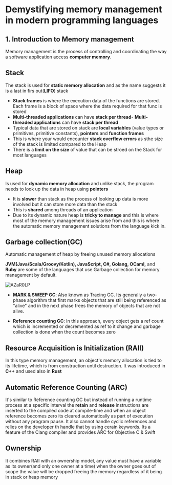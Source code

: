# Demystifying memory management in modern programming languages

## 1. Introduction to Memory management

Memory management is the process of controlling and coordinating the way a software application access **computer memory**.

## Stack

The stack is used for **static memory allocation** and as the name suggests it is a last in firs out(**LIFO**) stack

- **Stack frames** is where the execution data of the functions are stored. Each frame is a block of space where the data required for that func is stored
- **Multi-threaded applications** can have **stack per thread**- **Multi-threaded applications** can have **stack per thread**
- Typical data that are stored on stack are **local variables** (value types or primitives, primitive constants), **pointers** and **function frames**
- This is where your would encounter **stack overflow errors** as sthe size of the stack is limited compared to the Heap
- There is a **limit on the size** of value that can be stroed on the Stack for most languages

## Heap

Is used for **dynamic memory allocation** and unlike stack, the program needs to look up the data in heap using **pointers**

- It is **slower** than stack as the process of looking up data is more involved but it can store more data than the stack
- This is **shared** among threads of an application
- Due to its dynamic nature heap is **tricky to manage** and this is where most of the memory management issues arise from and this is where the automatic memory management solutions from the language kick in.

## Garbage collection(GC)

Automatic management of heap by freeing unused memory allocations

**JVM(Java/Scala/Groovy/Kotlin), JavaScript, C#, Golang, OCaml,** and **Ruby** are some of the languages that use Garbage collection for memory management by default.

![AZaR0LP](https://user-images.githubusercontent.com/49281851/182045701-1576b88f-6288-4be1-ad00-6d53a24bcc54.gif)

- **MARK & SWEEP GC**: Also known as Tracing GC. Its generally a two-phase algorithm that first marks objects that are still being referenced as "alive" and in the next phase frees the memory of objects that are not alive.

- **Reference counting GC**: In this approach, every object gets a ref count which is incremented or decremented as ref to it change and garbage collection is done when the count becomes zero

## Resource Acquisition is Initialization (RAII)

In this type memory management, an object's memory allocation is tied to its lifetime, which is from construction until destruction. It was introduced in **C++** and used also in **Rust**

## Automatic Reference Counting (ARC)

It's similar to Reference counting GC but instead of running a runtime process at a specific interval the **retain** and **release** instructions are inserted to the compiled code at compile-time and when an object reference becomes zero its cleared automatically as part of execution without any program pause. It also cannot handle cyclic references and relies on the developer th handle that by using cerain keywords. Its a feature of the Clang compiler and provides ARC for Objective C & Swift

## Ownership

It combines RAII with an ownership model, any value must have a variable as its owner(and only one owner at a time) when the owner goes out of scope the value will be dropped freeing the memory regardless of it being in stack or heap memory
